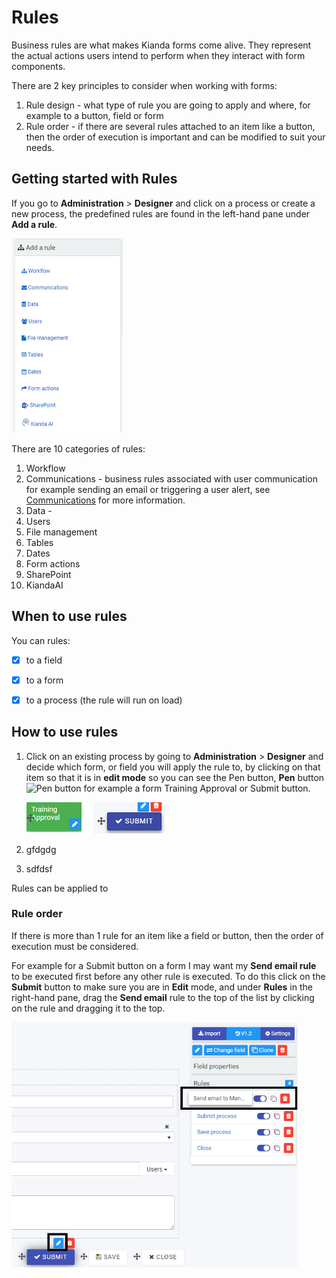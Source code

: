 # Rules #

Business rules are what makes Kianda forms come alive. They represent the actual actions users intend to perform when they interact with form components.

There are 2 key principles to consider when working with forms:

1) Rule design - what type of rule you are going to apply and where, for example to a button, field or form
2) Rule order - if there are several rules attached to an item like a button, then the order of execution is important and can be modified to suit your needs.

## Getting started with Rules ##

If you go to **Administration** > **Designer** and click on a process or create a new process, the predefined rules are found in the left-hand pane under **Add a rule**.

![Rules](images/rulesgeneral.png) 

There are 10 categories of rules:

1. Workflow
2. Communications - business rules associated with user communication for example sending an email or triggering a user alert, see [Communications](communications/README.md) for more information. 
3. Data - 
4. Users
5. File management
6. Tables
7. Dates
8. Form actions
9. SharePoint
10. KiandaAI



## When to use rules

You can rules:

- [x] to a field
- [x] to a form 
- [x] to a process (the rule will run on load)



## How to use rules ##

1. Click on an existing process by going to **Administration** > **Designer** and decide which form, or field you will apply the rule to, by clicking on that item so that it is in **edit mode** so you can see the Pen button,  **Pen** button ![Pen button](C:\Kianda\docs-dev\rules\Readme2.assets\penicon.png) for example a form Training Approval or Submit button.

   ![Edit mode for forms and fields](images/formvsbutton.png) 

2. gfdgdg

 

1. sdfdsf

Rules can be applied to 

### Rule order ###

If there is more than 1 rule for an item like a field or button, then the order of execution must be considered. 

For example for a Submit button on a form I may want my **Send email rule** to be executed first before any other rule is executed. To do this click on the **Submit** button to make sure you are in **Edit** mode, and under **Rules** in the right-hand pane,  drag the **Send email** rule to the top of the list by clicking on the rule and dragging it to the top.

<img src="images/ruleorder.png" alt="Rule order" style="zoom:70%;" />
